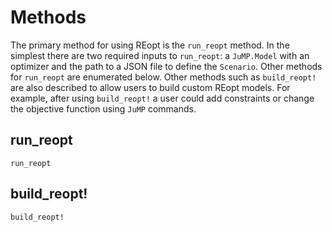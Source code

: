 # Methods
The primary method for using REopt is the `run_reopt` method. In the simplest there are two required inputs to `run_reopt`: a `JuMP.Model` with an optimizer and the path to a JSON file to define the `Scenario`. Other methods for `run_reopt` are enumerated below. Other methods such as `build_reopt!` are also described to allow users to build custom REopt models. For example, after using `build_reopt!` a user could add constraints or change the objective function using `JuMP` commands.

## run_reopt
```@docs
run_reopt
```

## build_reopt!
```@docs
build_reopt!
```
